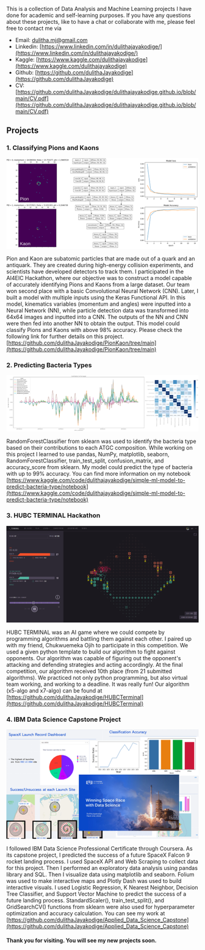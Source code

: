 This is a collection of Data Analysis and Machine Learning projects I have done for academic and self-learning purposes. If you have any questions about these projects, like to have a chat or collaborate with me, please feel free to contact me via
* Email: dulitha.mj@gmail.com
* Linkedin: [https://www.linkedin.com/in/dulithajayakodige/](https://www.linkedin.com/in/dulithajayakodige/)
* Kaggle: [https://www.kaggle.com/dulithajayakodige](https://www.kaggle.com/dulithajayakodige)
* Github: [https://github.com/dulithaJayakodige](https://github.com/dulithaJayakodige)
* CV: [https://github.com/dulithaJayakodige/dulithajayakodige.github.io/blob/main/CV.pdf](https://github.com/dulithaJayakodige/dulithajayakodige.github.io/blob/main/CV.pdf)

## Projects
### 1. Classifying Pions and Kaons

![alt text](ClassifingPionKaon.png)

Pion and Kaon are subatomic particles that are made out of a quark and an antiquark. They are created during high-energy collision experiments, and scientists have developed detectors to track them. I participated in the AI4EIC Hackathon, where our objective was to construct a model capable of accurately identifying Pions and Kaons from a large dataset. Our team won second place with a basic Convolutional Neural Network (CNN). Later, I built a model with multiple inputs using the Keras Functional API. In this model, kinematics variables (momentum and angles) were inputted into a Neural Network (NN), while particle detection data was transformed into 64x64 images and inputted into a CNN. The outputs of the NN and CNN were then fed into another NN to obtain the output. This model could classify Pions and Kaons with above 98% accuracy. Please check the following link for further details on this project.
[https://github.com/dulithaJayakodige/PionKaon/tree/main](https://github.com/dulithaJayakodige/PionKaon/tree/main)


### 2. Predicting Bacteria Types 

![alt text](bacteriatypeprediction2.png)

RandomForestClassifier from sklearn was used to identify the bacteria type based on their contributions to each ATGC composition. While working on this project I learned to use pandas, NumPy, matplotlib, seaborn, RandomForestClassifier, train_test_split, confusion_matrix, and accuracy_score from sklearn. My model could predict the type of bacteria with up to 99% accuracy. You can find more information on my notebook [https://www.kaggle.com/code/dulithajayakodige/simple-ml-model-to-predict-bacteria-type/notebook](https://www.kaggle.com/code/dulithajayakodige/simple-ml-model-to-predict-bacteria-type/notebook)


### 3. HUBC TERMINAL Hackathon
![alt text](HUBCTerminal.png)

HUBC TERMINAL was an AI game where we could compete by programming algorithms and battling them against each other. I paired up with my friend, Chukwuemeka Ojih to participate in this competition. We used a given python template to build our algorithm to fight against opponents. Our algorithm was capable of figuring out the opponent's attacking and defending strategies and acting accordingly. At the final competition, our algorithm received 10th place (from 21 submitted algorithms). We practiced not only python programming, but also virtual team working, and working to a deadline. It was really fun! Our algorithm (x5-algo and x7-algo) can be found at [https://github.com/dulithaJayakodige/HUBCTerminal](https://github.com/dulithaJayakodige/HUBCTerminal)



### 4. IBM Data Science Capstone Project
![alt text](IBMDataScience2.png)

I followed IBM Data Science Professional Certificate through Coursera. As its capstone project, I predicted the success of a future SpaceX Falcon 9 rocket landing process. I used SpaceX API and Web Scraping to collect data for this project. Then I   performed an exploratory data analysis using pandas library and SQL. Then I visualize data using matplotlib and seaborn. Folium was used to make interactive  maps and Plotly Dash was used to build interactive visuals. I used Logistic Regression, K Nearest Neighbor, Decision Tree Classifier, and Support Vector Machine to predict the success of a future landing process. StandardScaler(), train_test_split(), and  GridSearchCV() functions from sklearn were also used for hyperparameter optimization and accuracy calculation. You can see my work at [https://github.com/dulithaJayakodige/Applied_Data_Science_Capstone](https://github.com/dulithaJayakodige/Applied_Data_Science_Capstone)


#### Thank you for visiting. You will see my new projects soon. 
